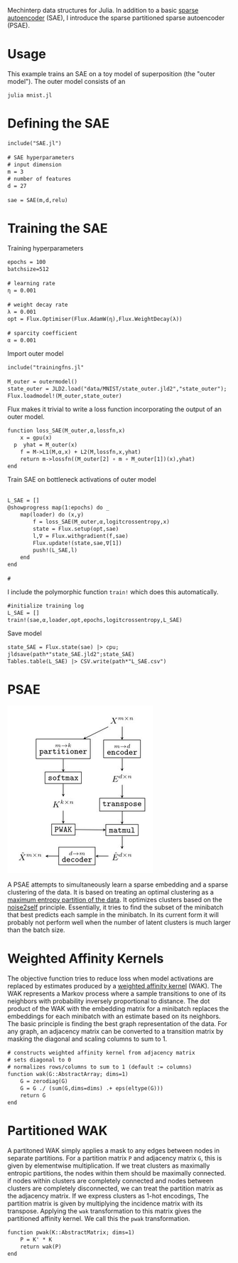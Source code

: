 Mechinterp data structures for Julia.
In addition to a basic
[sparse autoencoder](https://transformer-circuits.pub/2023/monosemantic-features/index.html#setup-autoencoder-motivation)
(SAE), I introduce the sparse partitioned sparse autoencoder (PSAE).

# Usage
This example trains an SAE on a toy model of superposition (the "outer model").
The outer model consists of an 
```{bash}
julia mnist.jl
```

# Defining the SAE

```{julia}
include("SAE.jl")

# SAE hyperparameters
# input dimension
m = 3
# number of features
d = 27

sae = SAE(m,d,relu)
```
# Training the SAE
Training hyperparameters
```{julia}
epochs = 100
batchsize=512

# learning rate
η = 0.001

# weight decay rate
λ = 0.001
opt = Flux.Optimiser(Flux.AdamW(η),Flux.WeightDecay(λ))

# sparcity coefficient
α = 0.001
```
Import outer model
```{julia}
include("trainingfns.jl"

M_outer = outermodel()
state_outer = JLD2.load("data/MNIST/state_outer.jld2","state_outer");
Flux.loadmodel!(M_outer,state_outer)
```

Flux makes it trivial to write a loss function incorporating the output of an outer model.
```{julia}
function loss_SAE(M_outer,α,lossfn,x)
    x = gpu(x)
  p  yhat = M_outer(x)
    f = M->L1(M,α,x) + L2(M,lossfn,x,yhat)
    return m->lossfn((M_outer[2] ∘ m ∘ M_outer[1])(x),yhat)
end
```

Train SAE on bottleneck activations of outer model
```{julia}

L_SAE = []
@showprogress map(1:epochs) do _
    map(loader) do (x,y)
        f = loss_SAE(M_outer,α,logitcrossentropy,x)
        state = Flux.setup(opt,sae)
        l,∇ = Flux.withgradient(f,sae)
        Flux.update!(state,sae,∇[1])
        push!(L_SAE,l)
    end
end

#
```

I include the polymorphic function `train!` which does this automatically.
```{julia}
#initialize training log
L_SAE = []
train!(sae,α,loader,opt,epochs,logitcrossentropy,L_SAE)
```

Save model
```{julia}
state_SAE = Flux.state(sae) |> cpu;
jldsave(path*"state_SAE.jld2";state_SAE)
Tables.table(L_SAE) |> CSV.write(path*"L_SAE.csv")
```

# PSAE

![flowchart](https://github.com/kewiechecki/SAE/blob/master/fig/flowchart.jpg?raw=true)

A PSAE attempts to simultaneously learn a sparse embedding and a sparse clustering of the data.
It is based on treating an optimal clustering as a
[maximum entropy partition of the data](https://www.mdpi.com/1099-4300/17/1/151).
It optimizes clusters based on the [noise2self](https://arxiv.org/abs/1901.11365) principle.
Essentially, it tries to find the subset of the minibatch that best predicts each sample in the minibatch.
In its current form it will probably not perform well when the number of latent clusters is much larger than the batch size.

# Weighted Affinity Kernels
The objective function tries to reduce loss when model activations are replaced by estimates produced by a
[weighted affinity kernel](https://www.ncbi.nlm.nih.gov/pmc/articles/PMC7817019/) (WAK).
The WAK represents a Markov process where a sample transitions to one of its neighbors with probability inversely proportional to distance.
The dot product of the WAK with the embedding matrix for a minibatch replaces the embeddings for each minibatch with an estimate based on its neighbors.
The basic principle is finding the best graph representation of the data.
For any graph, an adjacency matrix can be converted to a transition matrix by masking the diagonal and scaling columns to sum to 1.
```{julia}
# constructs weighted affinity kernel from adjacency matrix
# sets diagonal to 0
# normalizes rows/columns to sum to 1 (default := columns)
function wak(G::AbstractArray; dims=1)
    G = zerodiag(G)
    G = G ./ (sum(G,dims=dims) .+ eps(eltype(G)))
    return G
end
```

# Partitioned WAK
A partitoned WAK simply applies a mask to any edges between nodes in separate partitions.
For a partition matrix `P` and adjacency matrix `G`, this is given by elementwise multiplication.
If we treat clusters as maximally entropic partitions, the nodes within them should be maximally connected.
if nodes within clusters are completely connected and nodes between clusters are completely disconnected, 
we can treat the partition matrix as the adjacency matrix.
If we express clusters as 1-hot encodings, The partition matrix is given by multiplying the incidence matrix with its transpose.
Applying the `wak` transformation to this matrix gives the partitioned affinity kernel.
We call this the `pwak` transformation.
```{julia}
function pwak(K::AbstractMatrix; dims=1)
    P = K' * K
    return wak(P)
end
```
